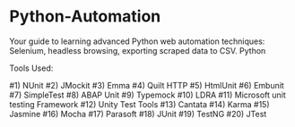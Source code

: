 # Python-Automation
Your guide to learning advanced Python web automation techniques: Selenium, headless browsing, exporting scraped data to CSV.
Python  

Tools Used: 

#1) NUnit
#2) JMockit
#3) Emma
#4) Quilt HTTP
#5) HtmlUnit
#6) Embunit
#7) SimpleTest
#8) ABAP Unit
#9) Typemock
#10) LDRA
#11) Microsoft unit testing Framework
#12) Unity Test Tools
#13) Cantata
#14) Karma
#15) Jasmine
#16) Mocha
#17) Parasoft
#18) JUnit
#19) TestNG
#20) JTest
